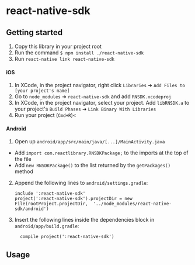 # react-native-sdk

## Getting started
1. Copy this library in your project root
2. Run the command `$ npm install ./react-native-sdk`
3. Run `react-native link react-native-sdk`

#### iOS

1. In XCode, in the project navigator, right click `Libraries` ➜ `Add Files to [your project's name]`
2. Go to `node_modules` ➜ `react-native-sdk` and add `RNSDK.xcodeproj`
3. In XCode, in the project navigator, select your project. Add `libRNSDK.a` to your project's `Build Phases` ➜ `Link Binary With Libraries`
4. Run your project (`Cmd+R`)<

#### Android

1. Open up `android/app/src/main/java/[...]/MainActivity.java`
  - Add `import com.reactlibrary.RNSDKPackage;` to the imports at the top of the file
  - Add `new RNSDKPackage()` to the list returned by the `getPackages()` method
2. Append the following lines to `android/settings.gradle`:
  	```
  	include ':react-native-sdk'
  	project(':react-native-sdk').projectDir = new File(rootProject.projectDir, 	'../node_modules/react-native-sdk/android')
  	```
3. Insert the following lines inside the dependencies block in `android/app/build.gradle`:
  	```
      compile project(':react-native-sdk')
  	```

## Usage
```javascript

  